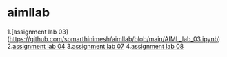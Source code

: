 # aimllab 
1.[assignment lab 03]
(https://github.com/somarthinimesh/aimllab/blob/main/AIML_lab_03.ipynb)
2.[assignment lab 04](https://github.com/somarthinimesh/aimllab/blob/main/Lab04.ipynb)
3.[assignment lab 07](https://github.com/somarthinimesh/aimllab/blob/main/AIML_Lab_07.ipynb)
4.[assignment lab 08](https://github.com/somarthinimesh/aimllab/blob/main/AIML_Lab_08.ipynb)
